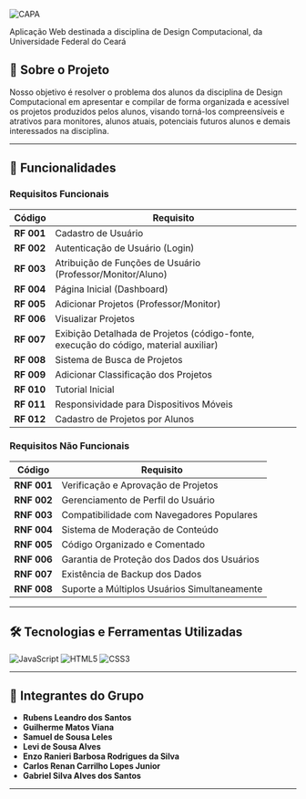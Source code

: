 ![CAPA](https://github.com/user-attachments/assets/2639ee33-7a90-4020-b459-c0e7d5a02ac3)

Aplicação Web destinada a disciplina de Design Computacional, da Universidade Federal do Ceará
## 📝 Sobre o Projeto

Nosso objetivo é resolver o problema dos alunos da disciplina de Design Computacional em apresentar e compilar de forma organizada e acessível os projetos produzidos pelos alunos, visando torná-los compreensíveis e atrativos para monitores, alunos atuais, potenciais futuros alunos e demais interessados na disciplina.

---

## 🎯 Funcionalidades

### Requisitos Funcionais

| Código   | Requisito                                              |
|----------|--------------------------------------------------------|
| **RF 001** | Cadastro de Usuário                                     |
| **RF 002** | Autenticação de Usuário (Login)                         |
| **RF 003** | Atribuição de Funções de Usuário (Professor/Monitor/Aluno) |
| **RF 004** | Página Inicial (Dashboard)                              |
| **RF 005** | Adicionar Projetos (Professor/Monitor)                  |
| **RF 006** | Visualizar Projetos                                     |
| **RF 007** | Exibição Detalhada de Projetos (código-fonte, execução do código, material auxiliar) |
| **RF 008** | Sistema de Busca de Projetos                            |
| **RF 009** | Adicionar Classificação dos Projetos                    |
| **RF 010** | Tutorial Inicial                                        |
| **RF 011** | Responsividade para Dispositivos Móveis                 |
| **RF 012** | Cadastro de Projetos por Alunos                         |

### Requisitos Não Funcionais

| Código   | Requisito                                              |
|----------|--------------------------------------------------------|
| **RNF 001** | Verificação e Aprovação de Projetos                     |
| **RNF 002** | Gerenciamento de Perfil do Usuário                      |
| **RNF 003** | Compatibilidade com Navegadores Populares               |
| **RNF 004** | Sistema de Moderação de Conteúdo                        |
| **RNF 005** | Código Organizado e Comentado                           |
| **RNF 006** | Garantia de Proteção dos Dados dos Usuários             |
| **RNF 007** | Existência de Backup dos Dados                         |
| **RNF 008** | Suporte a Múltiplos Usuários Simultaneamente            |

---

## 🛠️ Tecnologias e Ferramentas Utilizadas

![JavaScript](https://img.shields.io/badge/-JavaScript-F7DF1E?logo=javascript&logoColor=black&style=flat-square)
![HTML5](https://img.shields.io/badge/-HTML5-E34F26?logo=html5&logoColor=white&style=flat-square)
![CSS3](https://img.shields.io/badge/-CSS3-1572B6?logo=css3&logoColor=white&style=flat-square)

---

## 👥 Integrantes do Grupo

- **Rubens Leandro dos Santos**
- **Guilherme Matos Viana**
- **Samuel de Sousa Leles**
- **Levi de Sousa Alves**
- **Enzo Ranieri Barbosa Rodrigues da Silva**
- **Carlos Renan Carrilho Lopes Junior**
- **Gabriel Silva Alves dos Santos**

---